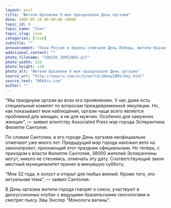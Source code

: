 ```yaml
---
layout: post
title: "Жители Бразилии 9 мая праздновали День оргазма"
date: 2005-05-10 00:00:00 +0000
topic_id: 8
topic_name: "Секс"
topic_slug: love
categories: [love]
subtitle: ""
announcement: "Пока Россия и Европа отмечали День Победы, жители бразильского городка Эсперантина отметили День оргазма. Этот праздник, по мнению мэра города, должен был внести разнообразие в жизнь женатых бразильцев."
additional_content: ""
photo_filename: "190336_10052005.gif"
photo_width: 158
photo_height: 118
photo_alt: "Жители Бразилии 9 мая праздновали День оргазма"
source_url: "http://newsru.com/arch/world/10may2005/day.html"
source_text: "NEWSru.com"
author: ""
---
```

"Мы празднуем оргазм во всех его проявлениях. У нас даже есть специальный комитет по вопросам преждевременной эякуляции. Но, как показывают мои наблюдения, оргазм чаще всего является проблемой для женщин, а не для мужчин. Особенно для замужних женщин", &mdash; заявил агентству Associated Press мэр города Эсперантина Филиппе Сантолия.

По словам Сантолии, в его городе День оргазма неофициально отмечают уже много лет. Предыдущий мэр города наложил вето на законопроект, признающий этот праздник официальным. Но теперь, с приходом к власти Филиппе Сантолия, 38000 жителей Эсперантины могут, никого не стесняясь, отмечать эту дату. Соответствующий закон местный муниципалитет принял в минувшую субботу.

"Мне 32 года, я холост и открыт для любых веяний. Кроме того, это актуальная тема", &mdash; заявил Сантолия.

В День оргазма жители города говорят о сексе, участвуют в дискуссионных клубах с ведущими бразильскими сексологами и смотрят пьесу Эвы Энслер "Монологи вагины".

